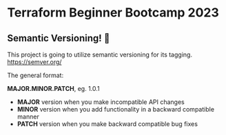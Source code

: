 # Terraform Beginner Bootcamp 2023

## Semantic Versioning! :mage:

This project is going to utilize semantic versioning for its tagging.
https://semver.org/

The general format:

 **MAJOR.MINOR.PATCH**, eg. 1.0.1

- **MAJOR** version when you make incompatible API changes
- **MINOR** version when you add functionality in a backward compatible manner
- **PATCH** version when you make backward compatible bug fixes